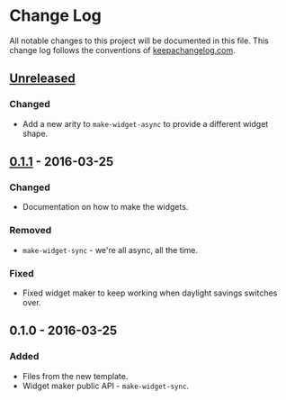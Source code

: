 # Change Log
All notable changes to this project will be documented in this file. This change log follows the conventions of [keepachangelog.com](http://keepachangelog.com/).

## [Unreleased]
### Changed
- Add a new arity to `make-widget-async` to provide a different widget shape.

## [0.1.1] - 2016-03-25
### Changed
- Documentation on how to make the widgets.

### Removed
- `make-widget-sync` - we're all async, all the time.

### Fixed
- Fixed widget maker to keep working when daylight savings switches over.

## 0.1.0 - 2016-03-25
### Added
- Files from the new template.
- Widget maker public API - `make-widget-sync`.

[Unreleased]: https://github.com/your-name/easter-day/compare/0.1.1...HEAD
[0.1.1]: https://github.com/your-name/easter-day/compare/0.1.0...0.1.1
